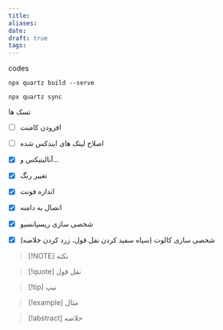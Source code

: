 ```yaml
---
title: 
aliases: 
date: 
draft: true
tags:
---
```

codes

```
npx quartz build --serve
```

```
npx quartz sync
```


تسک ها
- [ ] افزودن کامنت
- [ ] اصلاح لینک های ایندکس شده
- [x] آنالیتیکس و...
- [x] تغییر رنگ
- [x] اندازه فونت
- [x] اتصال به دامنه
- [x] شخصی سازی ریسپانسیو
- [x] شخصی سازی کالوت (سیاه سفید کردن نقل قول، زرد کردن خلاصه)


> [!NOTE] نکته
> 

> [!quote] نقل قول
> 

> [!tip] تیپ
> 

> [!example] مثال
> 

> [!abstract] خلاصه
> 



